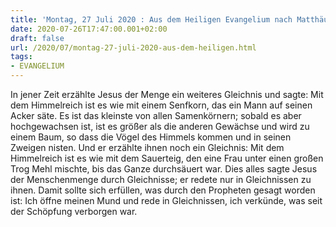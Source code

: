 ```yaml
---
title: 'Montag, 27 Juli 2020 : Aus dem Heiligen Evangelium nach Matthäus - Mt 13,31-35.'
date: 2020-07-26T17:47:00.001+02:00
draft: false
url: /2020/07/montag-27-juli-2020-aus-dem-heiligen.html
tags: 
- EVANGELIUM
---
```


In jener Zeit erzählte Jesus der Menge ein weiteres Gleichnis und sagte: Mit dem Himmelreich ist es wie mit einem Senfkorn, das ein Mann auf seinen Acker säte. Es ist das kleinste von allen Samenkörnern; sobald es aber hochgewachsen ist, ist es größer als die anderen Gewächse und wird zu einem Baum, so dass die Vögel des Himmels kommen und in seinen Zweigen nisten. Und er erzählte ihnen noch ein Gleichnis: Mit dem Himmelreich ist es wie mit dem Sauerteig, den eine Frau unter einen großen Trog Mehl mischte, bis das Ganze durchsäuert war. Dies alles sagte Jesus der Menschenmenge durch Gleichnisse; er redete nur in Gleichnissen zu ihnen. Damit sollte sich erfüllen, was durch den Propheten gesagt worden ist: Ich öffne meinen Mund und rede in Gleichnissen, ich verkünde, was seit der Schöpfung verborgen war.